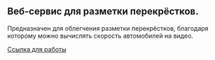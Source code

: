 ## Веб-сервис для разметки перекрёстков.
Предназначен для облегчения разметки перекрёстков, благодаря которому можно вычислять скорость автомобилей на видео.

[Ссылка для работы](https://alexandrgrents.github.io/coefCreater/)
